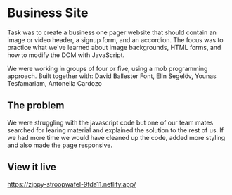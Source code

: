 # Business Site

Task was to create a business one pager website that should contain an image or video header, a signup form, and an accordion. The focus was to practice what we've learned about image backgrounds, HTML forms, and how to modify the DOM with JavaScript.

We were working in groups of four or five, using a mob programming approach. Built together with:
David Ballester Font, 
Elin Segelöv, 
Younas Tesfamariam, 
Antonella Cardozo

## The problem

We were struggling with the javascript code but one of our team mates searched for learing material and explained the solution to the rest of us. 
If we had more time we would have cleaned up the code, added more styling and also made the page responsive. 

## View it live
https://zippy-stroopwafel-9fda11.netlify.app/
